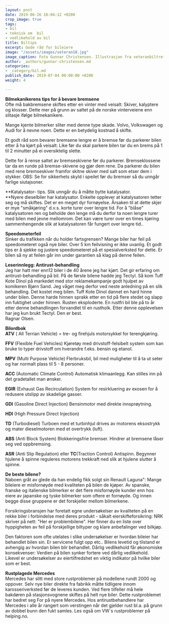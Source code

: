 ```yaml
---
layout: post
date: 2019-06-26 16:04:12 +0200
crop_image: true
tags:
- bil
- teknisk om  bil
- vedlikehold av bil
title: Biltips
excerpt: Gode råd for bileiere
image: "/assets/images/veteran18.jpg"
image_caption: Foto Gunnar Christensen. Illustrasjon fra veteranbiltreff i Froland.
author: _authors/gunnar-christensen.md
categories:
- _category/bil.md
publish_date: 2019-07-04 00:00:00 +0200
weight: 4

---
```

**Bilmekanikerens tips for å bevare bremsene**  
Ofte må bakbremsene skiftes etter en vinter med veisalt: Skiver, kalyptere og klosser. Dette mer på grunn av saltet på de norske vinterveiene enn slitasje ifølge bilmekanikere.

Mange kjente bilmerker sliter med denne type skade. Volvo, Volkswagen og Audi for å nevne noen. Dette er en betydelig kostnad å skifte.

Et godt råd som bevarer bremsene lengre er å bremse før du parkerer bilen etter å ha kjørt på veisalt: Like før du skal parkere bilen tar du en brems på 1 til 2 minutter på ei oversiktelig slette.

Dette for å rense saltet av bremseskivene før du parkerer. Bremseklossene tar da en runde på bremse-skivene og gjør dem rene. Da parkerer du bilen med rene bremseskiver framfor skitne skiver med salt som etser dem i stykker. OBS: Se for sikkerhets skyld i speilet før du bremser så du unngår farlige siutajsoner.

\**Katalysator- tips. Slik unngår du å måtte bytte katalysator.  
\**Nyere dieselbiler har katalysator. Enkelte opplever at katalysatoren tetter seg og må skiftes. Det er en meget dyr fornøyelse. Årsaken til at dette skjer er mye "småkjøring" d.v.s. korte turer over lengre tid. For å "blåse" katalysatoren ren og beholde den lenge må du derfor ta noen lengre turer med bilen med jevne mellomrom. Det kan være turer over en times kjøring sammenhengende slik at katalysatoren får fungert over lengre tid..

**Speedometerfeil**  
Sinker du trafikken når du holder fartsgrensen? Mange biler har feil på speedometeret også nye biler. Over 5 km feilvisning er ikke uvanlig. Et godt tips er å sjekke og justere speedometeret på et spesialverksted for dette. Er bilen så ny at feilen går inn under garantien så klag på denne feilen.

**Leserinnlegg: Antirust-behandling**  
Jeg har hatt mer enn12 biler i de 40 årene jeg har kjørt. Det gir erfaring om antirust-behandling på bil. På de første bilene hadde jeg Tectyl. Så kom Tuff Kote Dinol på markedet med stor reklamekampanje godt hjulpet av komikeren Bjørn Sand. Jeg våget meg derfor ved neste anledning på en slik behandling. Det kostet meg bilen. Tuff Kote Dinol dannet en hard hinne under bilen. Denne harde hinnen sprakk etter en tid på flere stedet og slapp inn fuktighet under hinnen. Rusten eksploderte. En rustfri bil ble på to år etter denne behandlingen forvandlet til en rustholk. Etter denne opplevelsen har jeg kun brukt Tectyl. Den er best.  
Ragnar Olsen.  
  
**Bilordbok**  
**ATV** ( All Terrian Vehicle) = tre- og firehjuls motorsykkel for terengkjøring.

**FFV** (Flexible Fuel Vehicles) Kjøretøy med drivstoff-felsibelt system som kan bruke to typer drivstoff om hverandre f.eks. bensin og etanol.

**MPV** (Multi Purpose Vehicle) Flerbruksbil, bil med muligheter til å ta ut seter og har normalt plass til 5 - 8 personer.

**ACC** (Automatic Climate Control) Automatisk klimaanlegg. Kan stilles inn på det gradetallet man ønsker.

**EGIR** (Exhaust Gas Recirculation) System for resirkluering av exosen for å redusere utslipp av skadelige gasser.

**GDI** (Gasoline Direct Injection) Bensinmotor med direkte innsprøytning.

**HDI** (High Pressure Direct Injection)

**TD** (Turbodiesel) Turboen med et turbinhjul drives av motorens eksostrykk og mater dieselmotoren med et overtrykk (luft).

**ABS** (Anti Block System) Blokkeringsfrie bremser. Hindrer at bremsene låser seg ved oppbremsing.

**ASR** (Anti Slip Regulation) eller **TC**(Traction Control) Antispinn. Begynner hjulene å spinne reguleres motorens trekkraft ned slik at hjulene slutter å spinne.

**De beste bilene?**  
Naboen gråt av glede da han endelig fikk solgt sin Renault Laguna": Mange bileiere er misfornøyde med kvaliteten på bilen de kjøper. Av spanske, franske og italienske bilmerker er det flere misfornøyde kunder enn hos eiere av japanske og tyske bilmerker som oftere er fornøyde. Og innen begge disse gruppene er det forskjeller mellom bilmerkene.

Forsikringsbransjen har foretatt egne undersøkelser av kvaliteten på en rekke biler i forbindelse med deres produkt - såkalt eierskifteforsikring: NRK skriver på nett: "Her er problembilene". Her finner du en liste over hyppigheten av feil på forskjellige biltyper og klare anbefalinger ved bilkjøp.

Den faktoren som ofte utelates i slike undersøkelser er hvordan bileier har behandlet bilen sin. Er servicene fulgt opp etc.. Bilens levetid og tilstand er avhengig av hvordan bilen blir behandlet. Dårlig vedlikehold får økonomiske konsekvenser: Verdien på bilen synker fortere ved dårlig vedlikehold. Likevel er undersøkelser av eiertilfredshet en viktig indikator på hvilke biler som er best.

**Rustplagede Mercedes**  
Mercedes har slitt med store rustproblemer på modellene rundt 2000 og oppover. Selv nye biler direkte fra fabrikk måtte tidligere innom karosseriverksted før de leveres kunden. Ved flere tilfeller må hele bakdøren på stasjonsvognene skiftes på helt nye biler. Dette rustproblemet har bedret seg For på nyere Mercedes. Hos antirustbehandlere har Mercedes i alle år rangert som verstingen når det gjelder rust bl.a. på grunn av dobbel bunn den fukt samles. Les også om VW\`s rustproblemer på helping.no.